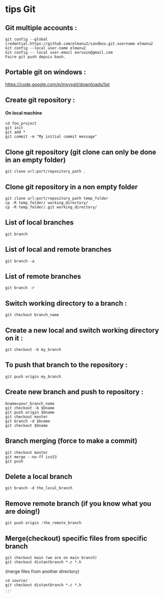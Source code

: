 # tips Git

## Git multiple accounts :
```
git config --global credential.https://github.com/elmanu2/sandbox.git.username elmanu2
Git config --local user.name elmanu2
Git config -- local user.email eorvain@gmail.com
Faire git push depuis bash.
```

## Portable git on windows :
https://code.google.com/p/msysgit/downloads/list

## Create git repository :
#### On local machine
```
cd foo_project
git init
git add *
git commit -m "My initial commit message"
```

## Clone git repository (git clone can only be done in an empty folder) 
```
git clone url:port/repository_path .
```

## Clone git repository in a non empty folder
```
git clone url:port/repository_path temp_folder
cp -R temp_folder/ working_directory/
cp -R temp_folder/.git working_directory/
```

## List of local branches
```
git branch
```
## List of local and remote branches
```
git branch -a
```
## List of remote branches
```
git branch -r
```

## Switch working directory to a branch :
```
git checkout branch_name
```

## Create a new local and switch working directory on it :
```
git checkout -b my_branch
```

## To push that branch to the repository :
```
git push origin my_branch
```

## Create new branch and push to repository :
```
bname=your_branch_name
git checkout -b $bname
git push origin $bname
git checkout master
git branch -d $bname
git checkout $bname
```

## Branch merging (force to make a commit)
```
git checkout master
git merge --no-ff iss53
git push
```

## Delete a local branch
```
git branch -d the_local_branch
```

## Remove remote branch (if you know what you are doing!)
```
git push origin :the_remote_branch
```

## Merge(checkout) specific files from specific branch
```
git checkout main (we are on main branch)
git checkout distantbranch *.c *.h
```
(merge files from another directory)
```
cd source/
git checkout distantbranch *.c *.h
...
``
